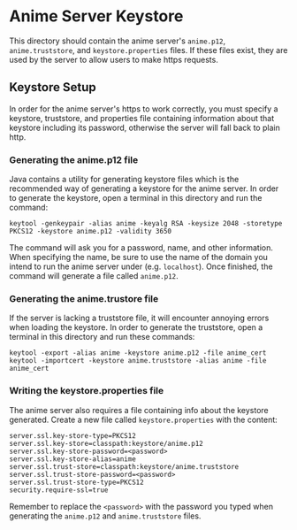 # Anime Server Keystore
This directory should contain the anime server's `anime.p12`, `anime.truststore`, and `keystore.properties` files. If
these files exist, they are used by the server to allow users to make https requests.

## Keystore Setup
In order for the anime server's https to work correctly, you must specify a keystore, truststore, and properties file
containing information about that keystore including its password, otherwise the server will fall back to plain http.

### Generating the anime.p12 file
Java contains a utility for generating keystore files which is the recommended way of generating a keystore for the
anime server. In order to generate the keystore, open a terminal in this directory and run the command:
```shell script
keytool -genkeypair -alias anime -keyalg RSA -keysize 2048 -storetype PKCS12 -keystore anime.p12 -validity 3650
```
The command will ask you for a password, name, and other information. When specifying the name, be sure to use the name
of the domain you intend to run the anime server under (e.g. `localhost`). Once finished, the command will generate a
file called `anime.p12`.

### Generating the anime.trustore file
If the server is lacking a truststore file, it will encounter annoying errors when loading the keystore. In order to
generate the truststore, open a terminal in this directory and run these commands:
```shell script
keytool -export -alias anime -keystore anime.p12 -file anime_cert
keytool -importcert -keystore anime.truststore -alias anime -file anime_cert
```

### Writing the keystore.properties file
The anime server also requires a file containing info about the keystore generated. Create a new file called
`keystore.properties` with the content:
```properties
server.ssl.key-store-type=PKCS12
server.ssl.key-store=classpath:keystore/anime.p12
server.ssl.key-store-password=<password>
server.ssl.key-store-alias=anime
server.ssl.trust-store=classpath:keystore/anime.truststore
server.ssl.trust-store-password=<password>
server.ssl.trust-store-type=PKCS12
security.require-ssl=true
```
Remember to replace the `<password>` with the password you typed when generating the `anime.p12` and `anime.truststore`
files.